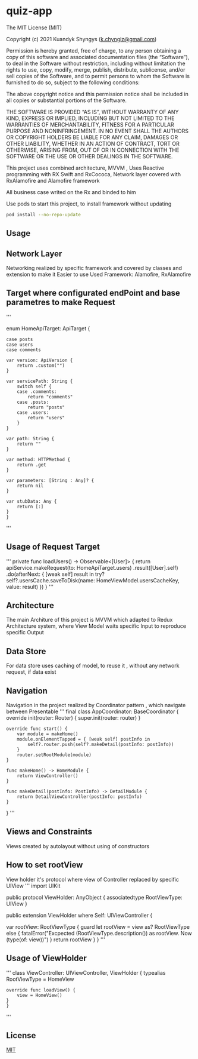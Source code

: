 # quiz-app

The MIT License (MIT)

Copyright (c) 2021 Kuandyk Shyngys (k.chyngiz@gmail.com)

Permission is hereby granted, free of charge, to any person obtaining a copy of this software and associated documentation files (the “Software”), to deal in the Software without restriction, including without limitation the rights to use, copy, modify, merge, publish, distribute, sublicense, and/or sell copies of the Software, and to permit persons to whom the Software is furnished to do so, subject to the following conditions:

The above copyright notice and this permission notice shall be included in all copies or substantial portions of the Software.

THE SOFTWARE IS PROVIDED “AS IS”, WITHOUT WARRANTY OF ANY KIND, EXPRESS OR IMPLIED, INCLUDING BUT NOT LIMITED TO THE WARRANTIES OF MERCHANTABILITY, FITNESS FOR A PARTICULAR PURPOSE AND NONINFRINGEMENT. IN NO EVENT SHALL THE AUTHORS OR COPYRIGHT HOLDERS BE LIABLE FOR ANY CLAIM, DAMAGES OR OTHER LIABILITY, WHETHER IN AN ACTION OF CONTRACT, TORT OR OTHERWISE, ARISING FROM, OUT OF OR IN CONNECTION WITH THE SOFTWARE OR THE USE OR OTHER DEALINGS IN THE SOFTWARE.


This project uses combined architecture, MVVM ,
Uses Reactive programming with RX Swift and RxCococa,
Network layer covered with RxAlamofire and Alamofire framework

All business case writed on the Rx and binded to him

Use pods to start this project, to install framework without updating
```bash
pod install --no-repo-update
```
## Usage

## Network Layer 
Networking realized by specific framework and covered by classes and extension to make it Easier to use
Used Framework: Alamofire, RxAlamofire 

## Target where configurated endPoint and base parametres to make Request
'''

enum HomeApiTarget: ApiTarget {

    case posts
    case users
    case comments
    
    var version: ApiVersion {
        return .custom("")
    }
    
    var servicePath: String {
        switch self {
        case .comments:
            return "comments"
        case .posts:
            return "posts"
        case .users:
            return "users"
        }
    }
    
    var path: String {
        return ""
    }
    
    var method: HTTPMethod {
        return .get
    }
    
    var parameters: [String : Any]? {
        return nil
    }
    
    var stubData: Any {
        return [:]
    }
    }
'''
## Usage of Request Target
'''
    private func loadUsers() -> Observable<[User]> {
        return apiService.makeRequest(to: HomeApiTarget.users)
            .result([User].self)
            .do(afterNext: { [weak self] result in
                try? self?.usersCache.saveToDisk(name: HomeViewModel.usersCacheKey, value: result)
            })
    }
'''
## Architecture
The main Architure of this project is MVVM which adapted to Redux Architecture system, where View Model waits specific Input to reproduce specific Output

## Data Store
For data store uses caching of model, to reuse it , without any network request, if data exist 

## Navigation
Navigation in the project realized by Coordinator pattern , which navigate between Presentable 
'''
final class AppCoordinator: BaseCoordinator {
    override init(router: Router) {
        super.init(router: router)
    }
    
    override func start() {
        var module = makeHome()
        module.onElementTapped = { [weak self] postInfo in
            self?.router.push(self?.makeDetail(postInfo: postInfo))
        }
        router.setRootModule(module)
    }
    
    func makeHome() -> HomeModule {
        return ViewController()
    }
    
    func makeDetail(postInfo: PostInfo) -> DetailModule {
        return DetailViewController(postInfo: postInfo)
    }
}
'''
## Views and Constraints 
Views created by autolayout without using of constructors

## How to set rootView
View holder it's protocol where view of Controller replaced by specific UIView
'''
import UIKit

public protocol ViewHolder: AnyObject {
  associatedtype RootViewType: UIView
}

public extension ViewHolder where Self: UIViewController {

  var rootView: RootViewType {
    guard let rootView = view as? RootViewType else {
      fatalError("Excpected \(RootViewType.description()) as rootView. Now \(type(of: view))")
    }
    return rootView
  }
}
'''

## Usage of ViewHolder 

'''
class ViewController: UIViewController, ViewHolder {
    typealias RootViewType = HomeView
    
    override func loadView() {
        view = HomeView()
    }
    }
'''

## License
[MIT](https://github.com/roonyx-tech/Healios/blob/main/LICENSE)
